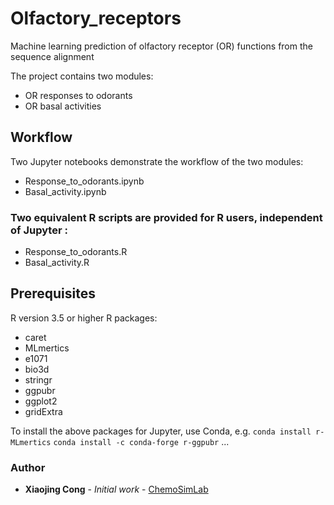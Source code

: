 # Olfactory_receptors
Machine learning prediction of olfactory receptor (OR) functions from the sequence alignment

The project contains two modules:
- OR responses to odorants
- OR basal activities

## Workflow
Two Jupyter notebooks demonstrate the workflow of the two modules:
- Response_to_odorants.ipynb
- Basal_activity.ipynb

### Two equivalent R scripts are provided for R users, independent of Jupyter :
- Response_to_odorants.R
- Basal_activity.R

## Prerequisites
R version 3.5 or higher
R packages: 
- caret
- MLmertics
- e1071
- bio3d
- stringr
- ggpubr
- ggplot2
- gridExtra

To install the above packages for Jupyter, use Conda, e.g. 
`conda install r-MLmertics`
`conda install -c conda-forge r-ggpubr`
...


### Author
* **Xiaojing Cong** - *Initial work* - [ChemoSimLab](https://chemosim.unice.fr/)
